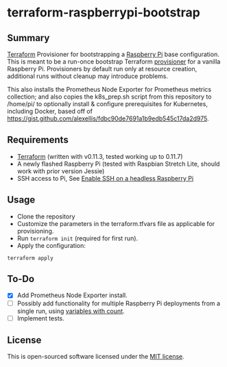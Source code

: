 # terraform-raspberrypi-bootstrap

## Summary

<a href="https://www.terraform.io/">Terraform</a> Provisioner for bootstrapping a <a href="https://www.raspberrypi.org">Raspberry Pi</a> base configuration. This is meant to be a run-once bootstrap Terraform <a href="https://www.terraform.io/docs/provisioners/index.html">provisioner</a> for a vanilla Raspberry Pi. Provisioners by default run only at resource creation, additional runs without cleanup may introduce problems.

This also installs the Prometheus Node Exporter for Prometheus metrics collection; and also copies the k8s_prep.sh script from this repository to /home/pi/ to optionally install & configure prerequisites for Kubernetes, including Docker, based off of https://gist.github.com/alexellis/fdbc90de7691a1b9edb545c17da2d975. 


## Requirements

- <a href="https://www.terraform.io/downloads.html">Terraform</a> (written with v0.11.3, tested working up to 0.11.7)
- A newly flashed Raspberry Pi (tested with Raspbian Stretch Lite, should work with prior version Jessie)
- SSH access to Pi, See <a href="https://www.raspberrypi.org/documentation/remote-access/ssh/">Enable SSH on a headless Raspberry Pi</a>

## Usage

- Clone the repository
- Customize the parameters in the terraform.tfvars file as applicable for provisioning.
- Run <code>terraform init</code> (required for first run). 
- Apply the configuration:

```
terraform apply
```


## To-Do

 - [X] Add Prometheus Node Exporter install.
 - [ ] Possibly add functionality for multiple Raspberry Pi deployments from a single run, using <a href="https://www.terraform.io/docs/configuration/resources.html#using-variables-with-count">variables with count</a>.
 - [ ] Implement tests.

 ## License

This is open-sourced software licensed under the [MIT license](http://opensource.org/licenses/MIT).